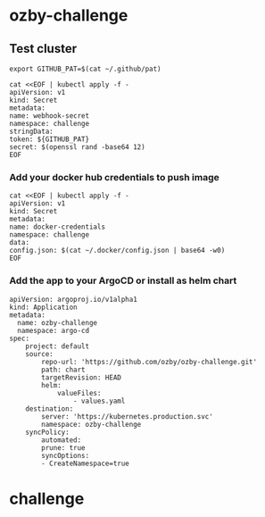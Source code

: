 # ozby-challenge


## Test cluster
```
export GITHUB_PAT=$(cat ~/.github/pat)

cat <<EOF | kubectl apply -f -
apiVersion: v1
kind: Secret
metadata:
name: webhook-secret
namespace: challenge
stringData:
token: ${GITHUB_PAT}
secret: $(openssl rand -base64 12)
EOF
```

### Add your docker hub credentials to push image
```
cat <<EOF | kubectl apply -f -
apiVersion: v1
kind: Secret
metadata:
name: docker-credentials
namespace: challenge
data:
config.json: $(cat ~/.docker/config.json | base64 -w0)
EOF
```


### Add the app to your ArgoCD or install as helm chart
```
apiVersion: argoproj.io/v1alpha1
kind: Application
metadata:
  name: ozby-challenge
  namespace: argo-cd
spec:
    project: default
    source:
        repo-url: 'https://github.com/ozby/ozby-challenge.git'
        path: chart
        targetRevision: HEAD
        helm:
            valueFiles:
                - values.yaml
    destination:
        server: 'https://kubernetes.production.svc'
        namespace: ozby-challenge
    syncPolicy:
        automated:
        prune: true
        syncOptions:
        - CreateNamespace=true
```


# challenge
